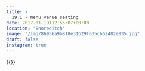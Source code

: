 ```yaml
---
title: >
  19.1 - menu venue seating
date: 2017-01-19T12:55:07+00:00
location: "Shoreditch"
image: "/img/86956a9b818e31b29f635cb62482e835.jpg"
draft: false
instagram: true
---
```


{{<photo src="/img/86956a9b818e31b29f635cb62482e835.jpg">}}
